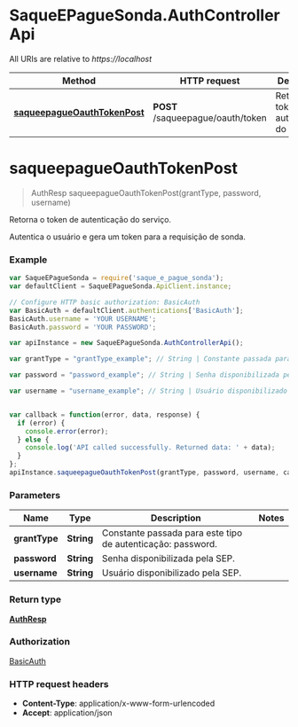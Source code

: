 # SaqueEPagueSonda.AuthControllerApi

All URIs are relative to *https://localhost*

Method | HTTP request | Description
------------- | ------------- | -------------
[**saqueepagueOauthTokenPost**](AuthControllerApi.md#saqueepagueOauthTokenPost) | **POST** /saqueepague/oauth/token | Retorna o token de autenticação do serviço.


<a name="saqueepagueOauthTokenPost"></a>
# **saqueepagueOauthTokenPost**
> AuthResp saqueepagueOauthTokenPost(grantType, password, username)

Retorna o token de autenticação do serviço.

Autentica o usuário e gera um token para a requisição de sonda.

### Example
```javascript
var SaqueEPagueSonda = require('saque_e_pague_sonda');
var defaultClient = SaqueEPagueSonda.ApiClient.instance;

// Configure HTTP basic authorization: BasicAuth
var BasicAuth = defaultClient.authentications['BasicAuth'];
BasicAuth.username = 'YOUR USERNAME';
BasicAuth.password = 'YOUR PASSWORD';

var apiInstance = new SaqueEPagueSonda.AuthControllerApi();

var grantType = "grantType_example"; // String | Constante passada para este tipo de autenticação: password.

var password = "password_example"; // String | Senha disponibilizada pela SEP.

var username = "username_example"; // String | Usuário disponibilizado pela SEP.


var callback = function(error, data, response) {
  if (error) {
    console.error(error);
  } else {
    console.log('API called successfully. Returned data: ' + data);
  }
};
apiInstance.saqueepagueOauthTokenPost(grantType, password, username, callback);
```

### Parameters

Name | Type | Description  | Notes
------------- | ------------- | ------------- | -------------
 **grantType** | **String**| Constante passada para este tipo de autenticação: password. | 
 **password** | **String**| Senha disponibilizada pela SEP. | 
 **username** | **String**| Usuário disponibilizado pela SEP. | 

### Return type

[**AuthResp**](AuthResp.md)

### Authorization

[BasicAuth](../README.md#BasicAuth)

### HTTP request headers

 - **Content-Type**: application/x-www-form-urlencoded
 - **Accept**: application/json

